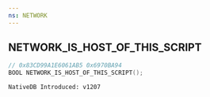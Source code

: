 ```yaml
---
ns: NETWORK
---
```

## NETWORK_IS_HOST_OF_THIS_SCRIPT

```c
// 0x83CD99A1E6061AB5 0x6970BA94
BOOL NETWORK_IS_HOST_OF_THIS_SCRIPT();
```

```
NativeDB Introduced: v1207
```

